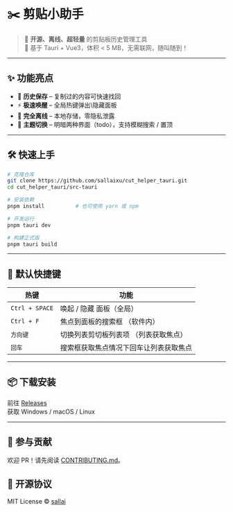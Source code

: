 # ✂️ 剪贴小助手

> 🚀 **开源、离线、超轻量** 的剪贴板历史管理工具  
> 🦀 基于 Tauri + Vue3，体积 < 5 MB，无需联网，随叫随到！

---

## ✨ 功能亮点
- 📜 **历史保存** – 复制过的内容可快速找回
- ⚡ **极速唤醒** – 全局热键弹出\隐藏面板
- 🧊 **完全离线** – 本地存储，零隐私泄露
- 🎨 **主题切换** – 明暗两种界面（todo），支持模糊搜索 / 置顶 

---

## 🛠️ 快速上手

```bash
# 克隆仓库
git clone https://github.com/sallaixu/cut_helper_tauri.git
cd cut_helper_tauri/src-tauri

# 安装依赖
pnpm install          # 也可使用 yarn 或 npm

# 开发运行
pnpm tauri dev

# 构建正式版
pnpm tauri build

```

---
## 🎯 默认快捷键

| 热键                | 功能        |
| ------------------ | ------------- |
| `Ctrl + SPACE`     | 唤起 / 隐藏 面板（全局） |
| `Ctrl + F`         |  焦点到面板的搜索框 （软件内） |
| `方向键`         |   切换列表剪切板列表项 （列表获取焦点） |
| `回车`         |   搜索框获取焦点情况下回车让列表获取焦点  |


---

## 📦 下载安装

前往 [Releases](https://github.com/sallaixu/cut_helper_tauri/releases)  
获取 Windows / macOS / Linux 

---

## 🤝 参与贡献

欢迎 PR！请先阅读 [CONTRIBUTING.md](./CONTRIBUTING.md)。

## 📄 开源协议

MIT License © [sallai](https://github.com/sallaixu)  
